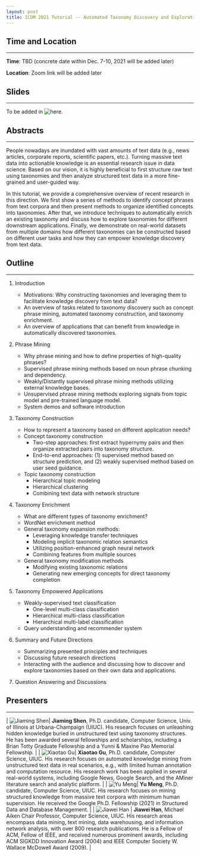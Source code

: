 ```yaml
---
layout: post
title: ICDM 2021 Tutorial -- Automated Taxonomy Discovery and Exploration
---
```


## Time and Location
- - -

**Time**: TBD (concrete date within Dec. 7-10, 2021 will be added later)

**Location**: Zoom link will be added later

## Slides
- - -

To be added in ![here](https://drive.google.com/drive/folders/1ZaGm5yLMVgTlF8GUqhW17YvTXqHtmlG8?usp=sharing).

## Abstracts
- - -

People nowadays are inundated with vast amounts of text data (e.g., news articles, corporate reports, scientific papers, etc.). Turning massive text data into actionable knowledge is an essential research issue in data science. Based on our vision, it is highly beneficial to first structure raw text using taxonomies and then analyze structured text data in a more fine-grained and user-guided way.

In this tutorial, we provide a comprehensive overview of recent research in this direction. We first show a series of methods to identify concept phrases from text corpora and then present methods to organize identified concepts into taxonomies. After that, we introduce techniques to automatically enrich an existing taxonomy and discuss how to explore taxonomies for different downstream applications. Finally, we demonstrate on real-world datasets from multiple domains how different taxonomies can be constructed based on different user tasks and how they can empower knowledge discovery from text data.


## Outline
- - -

1. Introduction
	* Motivations: Why constructing taxonomies and leveraging them to facilitate knowledge discovery from text data?
	* An overview of tasks related to taxonomy discovery such as concept phrase mining, automated taxonomy construction, and taxonomy enrichment.
	* An overview of applications that can benefit from knowledge in automatically discovered taxonomies.

2. Phrase Mining
	* Why phrase mining and how to define properties of high-quality phrases?
	* Supervised phrase mining methods based on noun phrase chunking and dependency.
	* Weakly/Distantly supervised phrase mining methods utilizing external knowledge bases.
	* Unsupervised phrase mining methods exploring signals from topic model and pre-trained language model.
	* System demos and software introduction

3. Taxonomy Construction
    * How to represent a taxonomy based on different application needs?
    * Concept taxonomy construction
    	- Two-step approaches: first extract hypernymy pairs and then organize extracted pairs into taxonomy structure.
    	- End-to-end approaches: (1) supervised method based on structure prediction, and (2) weakly supervised method based on user seed guidance.
    * Topic taxonomy construction
        - Hierarchical topic modeling
        - Hierarchical clustering
        - Combining text data with network structure

4. Taxonomy Enrichment
    * What are different types of taxonomy enrichment?
    * WordNet enrichment method
    * General taxonomy expansion methods:
    	- Leveraging knowledge transfer techniques
    	- Modeling implicit taxonomic relation semantics
    	- Utilizing position-enhanced graph neural network
		- Combining features from multiple sources
    * General taxonomy modification methods
        - Modifying existing taxonomic relations
        - Generating new emerging concepts for direct taxonomy completion

5. Taxonomy Empowered Applications
    * Weakly-supervised text classification
    	- One-level multi-class classification
		- Hierarchical multi-class classification
		- Hierarchical multi-label classification
    * Query understanding and recommender system

6. Summary and Future Directions
    * Summarizing presented principles and techniques
    * Discussing future research directions
    * Interacting with the audience and discussing how to discover and explore taxonomies based on their own data and applications.

7. Question Answering and Discussions

## Presenters
- - -

| ![Jiaming Shen](/images/ICDM2021/JiamingShenAvatar.jpg?raw=True)| **Jiaming Shen**, Ph.D. candidate, Computer Science, Univ. of Illinois at Urbana-Champaign (UIUC). His research focuses on unleashing hidden knowledge buried in unstructured text using taxonomy structures. He has been awarded several fellowships and scholarships, including a Brian Totty Graduate Fellowship and a Yunni \& Maxine Pao Memorial Fellowship. |
| ![Xiaotao Gu](/images/ICDM2021/XiaotaoAvatar.jpg?raw=True)| **Xiaotao Gu**, Ph.D. candidate, Computer Science, UIUC. His research focuses on automated knowledge mining from unstructured text data in real scenarios, e.g., with limited human annotation and computation resource. His research work has been applied in several real-world systems, including Google News, Google Search, and the AMiner literature search and analytic platform. |
| ![Yu Meng](/images/ICDM2021/YuMengAvatar.jpg?raw=True)| **Yu Meng**, Ph.D. candidate, Computer Science, UIUC. His research focuses on mining structured knowledge from massive text corpora with minimum human supervision. He received the Google Ph.D. Fellowship (2021) in Structured Data and Database Management. |
| ![Jiawei Han](/images/ICDM2021/JiaweiHanAvatar.jpg) | **Jiawei Han**, Michael Aiken Chair Professor, Computer Science, UIUC. His research areas encompass data mining, text mining, data warehousing, and information network analysis, with over 800 research publications. He is a Fellow of ACM, Fellow of IEEE, and received numerous prominent awards, including ACM SIGKDD Innovation Award (2004) and IEEE Computer Society W. Wallace McDowell Award (2009). |

